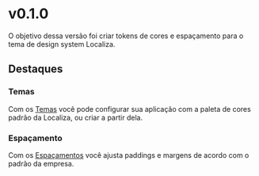 # v0.1.0

O objetivo dessa versão foi criar tokens de cores e espaçamento para o tema de design system Localiza.

## Destaques

### Temas

Com os [Temas](../features/themes.md) você pode configurar sua aplicação com a paleta de cores padrão da Localiza, ou criar a partir dela.

### Espaçamento

Com os [Espaçamentos](../features/spacing.md) você ajusta paddings e margens de acordo com o padrão da empresa.